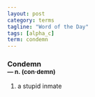 ```yaml
---
layout: post
category: terms
tagline: "Word of the Day"
tags: [alpha_c]
term: condemn
---
```


<h3>Condemn<br/> <small>&mdash; n. (con<span>&middot;</span>demn)</small></h3>
<p><ol>
<li>a stupid inmate</li>
</ol></p>
